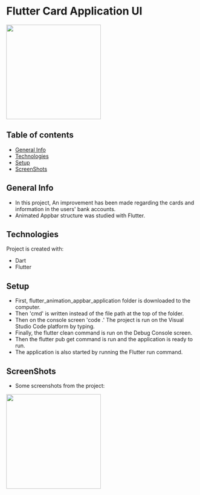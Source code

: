# Flutter Card Application UI
<img src="https://user-images.githubusercontent.com/43846785/184095478-98c153cf-d8e3-4613-8490-6e350ae56790.png" width="250">

## Table of contents
* [General Info](#general-info)
* [Technologies](#technologies)
* [Setup](#setup)
* [ScreenShots](#screenshots)

## General Info
* In this project, An improvement has been made regarding the cards and information in the users' bank accounts.
* Animated Appbar structure was studied with Flutter.

## Technologies
 Project is created with:
* Dart
* Flutter

## Setup
* First, flutter_animation_appbar_application folder is downloaded to the computer.
* Then 'cmd' is written instead of the file path at the top of the folder.
* Then on the console screen 'code .' The project is run on the Visual Studio Code platform by typing.
* Finally, the flutter clean command is run on the Debug Console screen.
* Then the flutter pub get command is run and the application is ready to run.
* The application is also started by running the Flutter run command.

## ScreenShots
* Some screenshots from the project:
<img src="https://user-images.githubusercontent.com/43846785/184095504-4f987710-6079-4cfb-985f-80a257e323ea.png" width="250">


